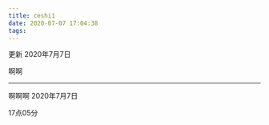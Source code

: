 ```yaml
---
title: ceshi1
date: 2020-07-07 17:04:38
tags:
---
```


更新 2020年7月7日

啊啊

--------
啊啊啊
2020年7月7日

17点05分